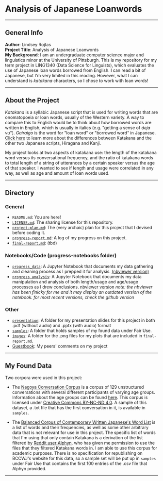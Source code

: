 # Analysis of Japanese Loanwords
___

## General Info
**Author**: Lindsey Rojtas  
**Project Title**: Analysis of Japanese Loanwords  
**My Background**: I am an undergraduate computer science major and linguistics minor at the University of Pittsburgh. This is my repository for my term project in LING1340 (Data Science for Linguists), which evaluates the use of Japanese loan words borrowed from English. I can read a bit of Japanese, but I'm very limited in this reading. However, what I can understand is *katakana* characters, so I chose to work with loan words!
___
## About the Project
*Katakana* is a syllabic Japanese script that is used for writing words that are onomatopoeia or loan words, usually of the Western variety. A way to compare this to English would be to think about how borrowed words are written in English, which is usually in italics (e.g. "getting a sense of *deja vu*"). *Gairaigo* is the word for "loan word" or "borrowed word" in Japanese. [Click here](https://difference.guru/difference-between-kanji-hiragana-and-katakana/) to learn more about the differences between Katakana and the other two Japanese scripts, Hiragana and Kanji.  
  
My project looks at two aspects of katakana use: the length of the katakana word versus its conversational frequency, and the ratio of katakana words to total length of a string of utterances by a certain speaker versus the age of that speaker. I wanted to see if length and usage were correlated in any way, as well as age and amount of loan words used.   
  ___
## Directory
### General
- `README.md`: You are here!
- [`LICENSE.md`](https://github.com/Data-Science-for-Linguists-2020/Analysis-of-Japanese-Loanwords/blob/master/LICENSE.md): The sharing license for this repository. 
- [`project-plan.md`](https://github.com/Data-Science-for-Linguists-2020/Analysis-of-Japanese-Loanwords/blob/master/project-plan.md): The (very archaic) plan for this project that I devised before coding it. 
- [`progress-report.md`](https://github.com/Data-Science-for-Linguists-2020/Analysis-of-Japanese-Loanwords/blob/master/progress-report.md): A log of my progress on this project.
- [`final-report.md`](https://github.com/Data-Science-for-Linguists-2020/Analysis-of-Japanese-Loanwords): (tbd)

### Notebooks/Code (progress-notebooks folder)
- [`progress_data`](https://github.com/Data-Science-for-Linguists-2020/Analysis-of-Japanese-Loanwords/blob/master/progress-notebooks/progress_data.ipynb): A Jupyter Notebook that documents my data gathering and cleaning process as I prepped it for analysis. [(nbviewer version)](https://nbviewer.jupyter.org/github/Data-Science-for-Linguists-2020/Analysis-of-Japanese-Loanwords/blob/master/progress-notebooks/progress_data.ipynb)
- [`progress_analysis`](https://github.com/Data-Science-for-Linguists-2020/Analysis-of-Japanese-Loanwords/blob/master/progress-notebooks/progress_analysis.ipynb): A Jupyter Notebook that documents my data manipulation and analysis of both length/usage and age/usage processes as I drew conclusions. [nbviewer version](https://nbviewer.jupyter.org/github/Data-Science-for-Linguists-2020/Analysis-of-Japanese-Loanwords/blob/master/progress-notebooks/progress_analysis.ipynb)
    *note: the nbviewer has been finicky for me and it may display an outdated version of the notebook. for most recent versions, check the github version*

### Other
- [`presentation`](https://github.com/Data-Science-for-Linguists-2020/Analysis-of-Japanese-Loanwords/tree/master/presentation): A folder for my presentation slides for this project in both .pdf (without audio) and .pptx (with audio) format
- [`samples`](https://github.com/Data-Science-for-Linguists-2020/Analysis-of-Japanese-Loanwords/tree/master/samples): A folder that holds samples of my found data under Fair Use. 
- [`images`](https://github.com/Data-Science-for-Linguists-2020/Analysis-of-Japanese-Loanwords/tree/master/images): A folder for the .png files for my plots that are included in `final-report.md`. 
- [Guestbook](https://github.com/Data-Science-for-Linguists-2020/Class-Plaza/blob/master/guestbooks/guestbook_lindsey.md): My peers' comments on my project


___
## My Found Data
Two corpora were used in this project: 
- The [Nagoya Conversation Corpus](https://mmsrv.ninjal.ac.jp/nucc/) is a corpus of 129 unstructured conversations with several different participants of varying age groups. Information about the age groups can be found [here](https://mmsrv.ninjal.ac.jp/nucc/nucc_conversant.html). This corpus is licensed under [Creative Commons BY-NC-ND 4.0](https://creativecommons.org/licenses/by-nc-nd/4.0/deed.ja). A sample of this dataset, a .txt file that has the first conversation in it, is available in `samples`. 
  
- The [Balanced Corpus of Contemporary Written Japanese's Word List](https://pj.ninjal.ac.jp/corpus_center/bccwj/en/freq-list.html) is a list of words and their frequencies, as well as some other arbitrary data that is not relevant for use in this project. The specific list of words that I'm using that only contain Katakana is a derivation of the list filtered by [Reddit user Alphyn](https://www.reddit.com/user/Alphyn), who has given me permission to use the files that they filtered Katakana words in. I am able to use this corpus for academic purposes. There is no specification for republishing on BCCWJ's website for this data, so a sample set will be put up in `samples` under Fair Use that contains the first 100 entries of the .csv file that Alphyn provided. 
  
___
